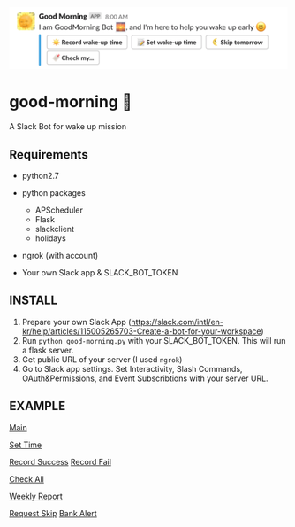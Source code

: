 ![HEADER](https://github.com/juppytt/good-morning/blob/master/image/main.png)

# good-morning :sunrise: 
A Slack Bot for wake up mission


## Requirements
* python2.7
* python packages
    * APScheduler
    * Flask
    * slackclient
    * holidays

* ngrok (with account)
* Your own Slack app & SLACK_BOT_TOKEN

## INSTALL
1. Prepare your own Slack App (https://slack.com/intl/en-kr/help/articles/115005265703-Create-a-bot-for-your-workspace)
2. Run `python good-morning.py` with your SLACK_BOT_TOKEN. This will run a flask server.
3. Get public URL of your server (I used `ngrok`) 
4. Go to Slack app settings. Set Interactivity, Slash Commands, OAuth&Permissions, and Event Subscribtions with your server URL.


## EXAMPLE
[Main](https://github.com/juppytt/good-morning/blob/master/image/main.png)

[Set Time](https://github.com/juppytt/good-morning/blob/master/image/set-time.jpeg)


[Record Success](https://github.com/juppytt/good-morning/blob/master/image/record-success.jpeg)
[Record Fail](https://github.com/juppytt/good-morning/blob/master/image/record-fail.jpeg)

[Check All](https://github.com/juppytt/good-morning/blob/master/image/check-all.jpeg)

[Weekly Report](https://github.com/juppytt/good-morning/blob/master/image/weekly-report.jpeg)

[Request Skip](https://github.com/juppytt/good-morning/blob/master/image/request-skip.jpeg)
[Bank Alert](https://github.com/juppytt/good-morning/blob/master/image/bank-alert.jpeg)





